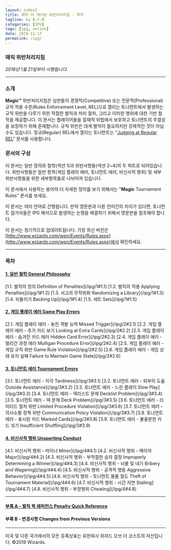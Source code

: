 ```yaml
---
layout: index2
title: 매직 더 개더링 위반처리지침 - 목차
tagline: by B.F.M.
categories: [IPG]
tags: [ipg, online]
date: 2018-11-17
permalink: /ipg/
---
```

### **매직 위반처리지침**
*2019년 1월 21일부터 시행됩니다.*

***

### **소개**
**Magic™** 위반처리지침은 심판들이 경쟁적(Competitive) 또는 전문적(Professional) 규칙 적용 수준(Rules Enforcement Level, REL)으로 열리는 토너먼트에서 발생하는 규칙 위반을 다루기 위한 적절한 벌칙과 처리 절차, 그리고 이러한 행위에 대한 기반 철학을 제공합니다. 이 문서는 플레이어들을 잠재적 위법에서 보호하고 토너먼트의 무결성을 보장하기 위해 존재합니다. 규칙 위반은 대게 벌칙이 필요하지만 강제적인 것이 아닐수도 있습니다. 정규(Regular) REL에서 열리는 토너먼트는 "[Judging at Regular REL](https://wpn.wizards.com/en/document/magic-gathering-judging-regular-rel)" 문서를 사용합니다.

### **문서의 구성**
이 문서는 일반 정의와 철학(섹션 1)과 위반사항들(섹션 2~4)의 두 파트로 되어있습니다. 위반사항들은 일반 항목(게임 플레이 에러, 토너먼트 에러, 비신사적 행위) 및 세부 위반사항들을 위한 세부항목들로 나뉘어져 있습니다.

이 문서에서 사용하는 용어의 더 자세한 정의를 보기 위해서는 "**Magic** Tournament Rules" 문서를 보세요.

이 문서는 여러 언어로 간행됩니다. 만약 영문판과 다른 언어간의 차이가 있다면, 토너먼트 참가자들은 IPG 해석으로 발생하는 논쟁을 해결하기 위해서 영문판을 참조해야 합니다.

이 문서는 정기적으로 업데이트됩니다. 가장 최신 버전은 [http://www.wizards.com/wpn/Events/Rules.aspx](http://www.wizards.com/wpn/Events/Rules.aspx)에서 확인하세요.

***

### **목차**
#### [1. 일반 철학 General Philosophy](/ipg/1)
<p class="contentsList" markdown="1">
[1.1. 벌칙의 정의 Definition of Penalties](/ipg/1#1.1)  
[1.2. 벌칙의 적용 Applying Penalties](/ipg/1#1.2)  
[1.3. 서고의 무작위화 Randomizing a Library](/ipg/1#1.3)  
[1.4. 되돌리기 Backing Up](/ipg/1#1.4)  
[1.5. 세트 Sets](/ipg/1#1.5)  
</p>

#### [2. 게임 플레이 에러 Game Play Errors](/ipg/2)
<p class="contentsList" markdown="1">
[2.1. 게임 플레이 에러 - 놓친 격발 능력 Missed Trigger](/ipg/2#2.1)  
[2.2. 게임 플레이 에러 - 추가 카드 보기 Looking at Extra Cards](/ipg/2#2.2)  
[2.3. 게임 플레이 에러 - 숨겨진 카드 에러 Hidden Card Error](/ipg/2#2.3)  
[2.4. 게임 플레이 에러 - 멀리건 과정 에러 Mulligan Procedure Error](/ipg/2#2.4)  
[2.5. 게임 플레이 에러 - 게임 규칙 위반 Game Rule Violation](/ipg/2#2.5)  
[2.6. 게임 플레이 에러 - 게임 상태 유지 실패 Failure to Maintain Game State](/ipg/2#2.6)  
</p>

#### [3. 토너먼트 에러 Tournament Errors](/ipg/3)
<p class="contentsList" markdown="1">
[3.1. 토너먼트 에러 - 지각 Tardiness](/ipg/3#3.1)  
[3.2. 토너먼트 에러 - 외부의 도움 Outside Assistance](/ipg/3#3.2)  
[3.3. 토너먼트 에러 - 느린 플레이 Slow Play](/ipg/3#3.3)  
[3.4. 토너먼트 에러 - 덱리스트 문제 Decklist Problem](/ipg/3#3.4)  
[3.5. 토너먼트 에러 - 덱 문제 Deck Problem](/ipg/3#3.5)  
[3.6. 토너먼트 에러 - 리미티드 절차 위반 Limited Procedure Violation](/ipg/3#3.6)  
[3.7. 토너먼트 에러 - 의사소통 정책 위반 Communication Policy Violation](/ipg/3#3.7)  
[3.8. 토너먼트 에러 - 표시된 카드 Marked Cards](/ipg/3#3.8)  
[3.9. 토너먼트 에러 - 불충분한 카드 섞기 Insufficient Shuffling](/ipg/3#3.9)  
</p>

#### [4. 비신사적 행위 Unsporting Conduct](/ipg/4)
<p class="contentsList" markdown="1">
[4.1. 비신사적 행위 - 마이너 Minor](/ipg/4#4.1)  
[4.2. 비신사적 행위 - 메이저 Major](/ipg/4#4.2)  
[4.3. 비신사적 행위 - 부적절한 승자 결정 Improperly Determining a Winner](/ipg/4#4.3)  
[4.4. 비신사적 행위 - 뇌물 및 내기 Bribery and Wagering](/ipg/4#4.4)  
[4.5. 비신사적 행위 - 공격적 행동 Aggressive Behavior](/ipg/4#4.5)  
[4.6. 비신사적 행위 - 토너먼트 물품 절도 Theft of Tournament Material](/ipg/4#4.6)  
[4.7. 비신사적 행위 - 시간 지연 Stalling](/ipg/4#4.7)  
[4.8. 비신사적 행위 - 부정행위 Cheating](/ipg/4#4.8)  
</p>

***

#### [부록 A - 벌칙 퀵 레퍼런스 Penalty Quick Reference](/ipg/appendix_a)
#### 부록 B - 변경사항 Changes from Previous Versions

***

<p class="legal">미국 및 다른 국가에서의 모든 등록상표는 유한회사 위자드 오브 더 코스트의 자산입니다. ©2019 Wizards.</p>
